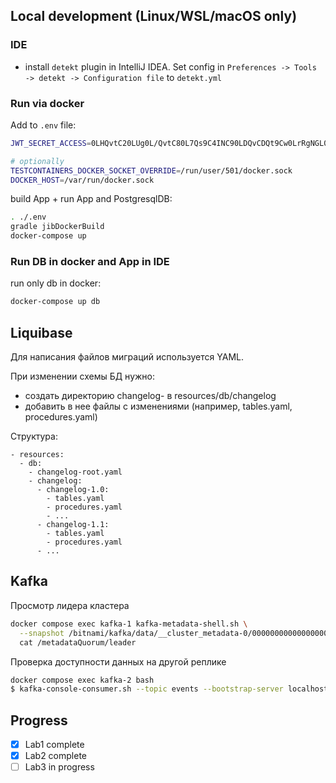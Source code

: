 ## Local development (Linux/WSL/macOS only)

### IDE

- install `detekt` plugin in IntelliJ IDEA. Set config in `Preferences -> Tools -> detekt -> Configuration file` to `detekt.yml`

### Run via docker

Add to `.env` file:
```sh
JWT_SECRET_ACCESS=0LHQvtC20LUg0L/QvtC80L7Qs9C4INC90LDQvCDQt9Cw0LrRgNGL0YLRjCDRjdGC0L7RgiDQv9GA0LXQtNC80LXRgg==

# optionally
TESTCONTAINERS_DOCKER_SOCKET_OVERRIDE=/run/user/501/docker.sock
DOCKER_HOST=/var/run/docker.sock
```

build App + run App and PostgresqlDB:
```sh
. ./.env
gradle jibDockerBuild 
docker-compose up
```

### Run DB in docker and App in IDE

run only db in docker:
```sh
docker-compose up db
```


## Liquibase

Для написания файлов миграций используется YAML.

При изменении схемы БД нужно:
- создать директорию changelog-<version> в resources/db/changelog 
- добавить в нее файлы с изменениями (например, tables.yaml, procedures.yaml)

Структура:

```
- resources:
  - db:
    - changelog-root.yaml
    - changelog:
      - changelog-1.0:
        - tables.yaml
        - procedures.yaml
        - ...
      - changelog-1.1:
        - tables.yaml
        - procedures.yaml
      - ...
```

## Kafka

Просмотр лидера кластера
```bash
docker compose exec kafka-1 kafka-metadata-shell.sh \
  --snapshot /bitnami/kafka/data/__cluster_metadata-0/00000000000000000000.log \
  cat /metadataQuorum/leader
```

Проверка доступности данных на другой реплике
```bash
docker compose exec kafka-2 bash
$ kafka-console-consumer.sh --topic events --bootstrap-server localhost:9092 --from-beginning
```

## Progress

- [x] Lab1 complete
- [x] Lab2 complete
- [ ] Lab3 in progress
